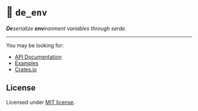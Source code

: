 # 🦀 `de_env`

_**De**serialize **env**ironment variables through serde._

---

You may be looking for:

- [API Documentation](https://docs.rs/de_env)
- [Examples](https://docs.rs/de_env/#example)
- [Crates.io](https://crates.io/crates/de_env)

## License

Licensed under [MIT license](LICENSE).

